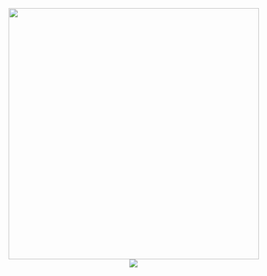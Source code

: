 <p align="center">
	<img src="https://media.giphy.com/media/maNB0qAiRVAty/giphy.gif" width="495" /> <!-- Catto Coding -->
	<br>
  	<img src="https://github-readme-streak-stats.herokuapp.com/?user=dshah1901&theme=dark"  />  <!-- Github Streak Stats -->
</p>





